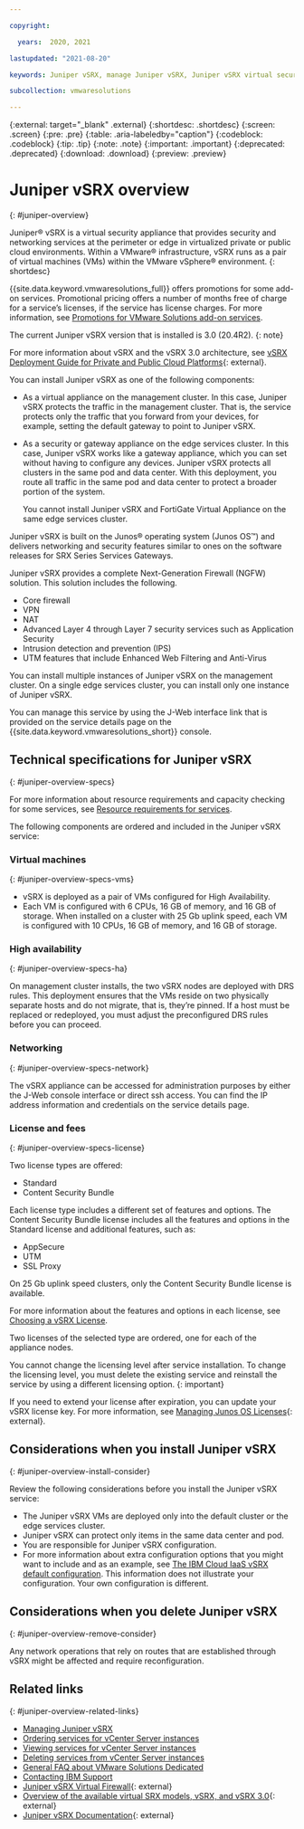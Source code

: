 ```yaml
---

copyright:

  years:  2020, 2021

lastupdated: "2021-08-20"

keywords: Juniper vSRX, manage Juniper vSRX, Juniper vSRX virtual security appliance, Juniper virtual security appliance, Juniper vSRX console

subcollection: vmwaresolutions

---
```


{:external: target="_blank" .external}
{:shortdesc: .shortdesc}
{:screen: .screen}
{:pre: .pre}
{:table: .aria-labeledby="caption"}
{:codeblock: .codeblock}
{:tip: .tip}
{:note: .note}
{:important: .important}
{:deprecated: .deprecated}
{:download: .download}
{:preview: .preview}

# Juniper vSRX overview
{: #juniper-overview}

Juniper® vSRX is a virtual security appliance that provides security and networking services at the perimeter or edge in virtualized private or public cloud environments. Within a VMware® infrastructure, vSRX runs as a pair of virtual machines (VMs) within the VMware vSphere® environment.
{: shortdesc}

{{site.data.keyword.vmwaresolutions_full}} offers promotions for some add-on services. Promotional pricing offers a number of months free of charge for a service’s licenses, if the service has license charges. For more information, see [Promotions for VMware Solutions add-on services](/docs/vmwaresolutions?topic=vmwaresolutions-vc_addingservices#vc_addingservices-service-promotions).

The current Juniper vSRX version that is installed is 3.0 (20.4R2).
{: note}

For more information about vSRX and the vSRX 3.0 architecture, see [vSRX Deployment Guide for Private and Public Cloud Platforms](https://www.juniper.net/documentation/us/en/software/vsrx/vsrx-consolidated-deployment-guide/index.html){: external}.

You can install Juniper vSRX as one of the following components:
* As a virtual appliance on the management cluster. In this case, Juniper vSRX protects the traffic in the management cluster. That is, the service protects only the traffic that you forward from your devices, for example, setting the default gateway to point to Juniper vSRX.
* As a security or gateway appliance on the edge services cluster. In this case, Juniper vSRX works like a gateway appliance, which you can set without having to configure any devices. Juniper vSRX protects all clusters in the same pod and data center. With this deployment, you route all traffic in the same pod and data center to protect a broader portion of the system.

   You cannot install Juniper vSRX and FortiGate Virtual Appliance on the same edge services cluster.

Juniper vSRX is built on the Junos® operating system (Junos OS™) and delivers networking and security features similar to ones on the software releases for SRX Series Services Gateways.

Juniper vSRX provides a complete Next-Generation Firewall (NGFW) solution. This solution includes the following.

* Core firewall
* VPN
* NAT
* Advanced Layer 4 through Layer 7 security services such as Application Security
* Intrusion detection and prevention (IPS)
* UTM features that include Enhanced Web Filtering and Anti-Virus

You can install multiple instances of Juniper vSRX on the management cluster. On a single edge services cluster, you can install only one instance of Juniper vSRX.

You can manage this service by using the J-Web interface link that is provided on the service details page on the {{site.data.keyword.vmwaresolutions_short}} console.

## Technical specifications for Juniper vSRX
{: #juniper-overview-specs}

For more information about resource requirements and capacity checking for some services, see [Resource requirements for services](/docs/vmwaresolutions?topic=vmwaresolutions-vc_addingservices#vc_addingservices-resource-requirements).

The following components are ordered and included in the Juniper vSRX service:

### Virtual machines
{: #juniper-overview-specs-vms}

* vSRX is deployed as a pair of VMs configured for High Availability.
* Each VM is configured with 6 CPUs, 16 GB of memory, and 16 GB of storage. When installed on a cluster with 25 Gb uplink speed, each VM is configured with 10 CPUs, 16 GB of memory, and 16 GB of storage.

### High availability
{: #juniper-overview-specs-ha}

On management cluster installs, the two vSRX nodes are deployed with DRS rules. This deployment ensures that the VMs reside on two physically separate hosts and do not migrate, that is, they’re pinned. If a host must be replaced or redeployed, you must adjust the preconfigured DRS rules before you can proceed.

### Networking
{: #juniper-overview-specs-network}

The vSRX appliance can be accessed for administration purposes by either the J-Web console interface or direct ssh access. You can find the IP address information and credentials on the service details page.

### License and fees
{: #juniper-overview-specs-license}

Two license types are offered:
* Standard
* Content Security Bundle

Each license type includes a different set of features and options. The Content Security Bundle license includes all the features and options in the Standard license and additional features, such as:
* AppSecure
* UTM
* SSL Proxy

On 25 Gb uplink speed clusters, only the Content Security Bundle license is available.

For more information about the features and options in each license, see [Choosing a vSRX License](/docs/vsrx?topic=vsrx-getting-started#choosing-license).

Two licenses of the selected type are ordered, one for each of the appliance nodes.

You cannot change the licensing level after service installation. To change the licensing level, you must delete the existing service and reinstall the service by using a different licensing option.
{: important}

If you need to extend your license after expiration, you can update your vSRX license key. For more information, see [Managing Junos OS Licenses](https://www.juniper.net/documentation/en_US/release-independent/licensing/topics/topic-map/managing-junos-os-licenses-for-srx-series.html){: external}.

## Considerations when you install Juniper vSRX
{: #juniper-overview-install-consider}

Review the following considerations before you install the Juniper vSRX service:
* The Juniper vSRX VMs are deployed only into the default cluster or the edge services cluster.
* Juniper vSRX can protect only items in the same data center and pod.
* You are responsible for Juniper vSRX configuration.
* For more information about extra configuration options that you might want to include and as an example, see [The IBM Cloud IaaS vSRX default configuration](/docs/vmwaresolutions?topic=vmwaresolutions-vcsvsrx-iaas-def-config). This information does not illustrate your configuration. Your own configuration is different.

## Considerations when you delete Juniper vSRX
{: #juniper-overview-remove-consider}

Any network operations that rely on routes that are established through vSRX might be affected and require reconfiguration.

## Related links
{: #juniper-overview-related-links}

* [Managing Juniper vSRX](/docs/vmwaresolutions?topic=vmwaresolutions-juniper-managing)
* [Ordering services for vCenter Server instances](/docs/vmwaresolutions?topic=vmwaresolutions-vc_addingservices)
* [Viewing services for vCenter Server instances](/docs/vmwaresolutions?topic=vmwaresolutions-vc_viewingservices)
* [Deleting services from vCenter Server instances](/docs/vmwaresolutions?topic=vmwaresolutions-vc_deletingservices)
* [General FAQ about VMware Solutions Dedicated](/docs/vmwaresolutions?topic=vmwaresolutions-faq-vmwaresolutions)
* [Contacting IBM Support](/docs/vmwaresolutions?topic=vmwaresolutions-trbl_support)
* [Juniper vSRX Virtual Firewall](https://www.juniper.net/us/en/products-services/security/srx-series/vsrx/){: external}
* [Overview of the available virtual SRX models, vSRX, and vSRX 3.0](https://kb.juniper.net/InfoCenter/index?page=content&id=KB33572){: external}
* [Juniper vSRX Documentation](https://www.juniper.net/documentation/product/en_US/vsrx){: external}
